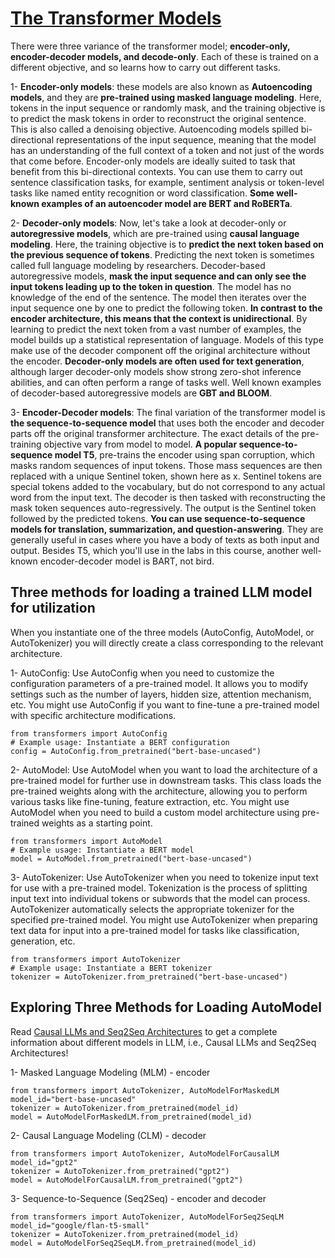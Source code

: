 # [The Transformer Models](https://www.coursera.org/learn/generative-ai-with-llms/lecture/2T3Au/pre-training-large-language-models)    
There were three variance of the transformer model; **encoder-only, encoder-decoder models, and decode-only**. Each of these is trained on a different 
objective, and so learns how to carry out different tasks.

1- **Encoder-only models**: these models are also known as **Autoencoding models**, and they are **pre-trained using masked language modeling**. Here, tokens in 
the input sequence or randomly mask, and the training objective is to predict the mask tokens in order to reconstruct the original sentence. This is also called 
a denoising objective. Autoencoding models spilled bi-directional representations of the input sequence, meaning that the model has an understanding of the full 
context of a token and not just of the words that come before. Encoder-only models are ideally suited to task that benefit from this bi-directional contexts. 
You can use them to carry out sentence classification tasks, for example, sentiment analysis or token-level tasks like named entity recognition or word classification. 
**Some well-known examples of an autoencoder model are BERT and RoBERTa**.
  
2- **Decoder-only models**: Now, let's take a look at decoder-only or **autoregressive models**, which are pre-trained using **causal language modeling**. 
Here, the training objective is to **predict the next token based on the previous sequence of tokens**. Predicting the next token is sometimes called full 
language modeling by researchers. Decoder-based autoregressive models, **mask the input sequence and can only see the input tokens leading up to the token in question**. 
The model has no knowledge of the end of the sentence. The model then iterates over the input sequence one by one to predict the following token. **In contrast to the encoder 
architecture, this means that the context is unidirectional**. By learning to predict the next token from a vast number of examples, the model builds up a statistical 
representation of language. Models of this type make use of the decoder component off the original architecture without the encoder. **Decoder-only models are often 
used for text generation**, although larger decoder-only models show strong zero-shot inference abilities, and can often perform a range of tasks well. Well known 
examples of decoder-based autoregressive models are **GBT and BLOOM**.

3- **Encoder-Decoder models**: The final variation of the transformer model is **the sequence-to-sequence model** that uses both the encoder and decoder parts off 
the original transformer architecture. The exact details of the pre-training objective vary from model to model. **A popular sequence-to-sequence model T5**, pre-trains 
the encoder using span corruption, which masks random sequences of input tokens. Those mass sequences are then replaced with a unique Sentinel token, shown here as x. 
Sentinel tokens are special tokens added to the vocabulary, but do not correspond to any actual word from the input text. The decoder is then tasked with reconstructing 
the mask token sequences auto-regressively. The output is the Sentinel token followed by the predicted tokens. **You can use sequence-to-sequence models for translation, 
summarization, and question-answering**. They are generally useful in cases where you have a body of texts as both input and output. Besides T5, which you'll use in the labs 
in this course, another well-known encoder-decoder model is BART, not bird.

## Three methods for loading a trained LLM model for utilization

When you instantiate one of the three models (AutoConfig, AutoModel, or AutoTokenizer) you will directly create a class corresponding to the relevant architecture.   

1- AutoConfig:
Use AutoConfig when you need to customize the configuration parameters of a pre-trained model.
It allows you to modify settings such as the number of layers, hidden size, attention mechanism, etc.
You might use AutoConfig if you want to fine-tune a pre-trained model with specific architecture modifications.
```
from transformers import AutoConfig
# Example usage: Instantiate a BERT configuration
config = AutoConfig.from_pretrained("bert-base-uncased")
```
2- AutoModel:
Use AutoModel when you want to load the architecture of a pre-trained model for further use in downstream tasks.
This class loads the pre-trained weights along with the architecture, allowing you to perform various tasks like fine-tuning, feature extraction, etc.
You might use AutoModel when you need to build a custom model architecture using pre-trained weights as a starting point.
```
from transformers import AutoModel
# Example usage: Instantiate a BERT model
model = AutoModel.from_pretrained("bert-base-uncased")
```
3- AutoTokenizer:
Use AutoTokenizer when you need to tokenize input text for use with a pre-trained model.
Tokenization is the process of splitting input text into individual tokens or subwords that the model can process.
AutoTokenizer automatically selects the appropriate tokenizer for the specified pre-trained model.
You might use AutoTokenizer when preparing text data for input into a pre-trained model for tasks like classification, generation, etc.
```
from transformers import AutoTokenizer
# Example usage: Instantiate a BERT tokenizer
tokenizer = AutoTokenizer.from_pretrained("bert-base-uncased")
```

## Exploring Three Methods for Loading AutoModel
Read [Causal LLMs and Seq2Seq Architectures](https://heidloff.net/article/causal-llm-seq2seq/) to get a complete information about different models in LLM, i.e., Causal LLMs and Seq2Seq Architectures!

1- Masked Language Modeling (MLM) - encoder
```
from transformers import AutoTokenizer, AutoModelForMaskedLM
model_id="bert-base-uncased"
tokenizer = AutoTokenizer.from_pretrained(model_id)
model = AutoModelForMaskedLM.from_pretrained(model_id)
```

2- Causal Language Modeling (CLM) - decoder
```
from transformers import AutoTokenizer, AutoModelForCausalLM
model_id="gpt2"
tokenizer = AutoTokenizer.from_pretrained("gpt2")
model = AutoModelForCausalLM.from_pretrained("gpt2")
```

3- Sequence-to-Sequence (Seq2Seq) - encoder and decoder

```
from transformers import AutoTokenizer, AutoModelForSeq2SeqLM
model_id="google/flan-t5-small"
tokenizer = AutoTokenizer.from_pretrained(model_id)
model = AutoModelForSeq2SeqLM.from_pretrained(model_id)
```
